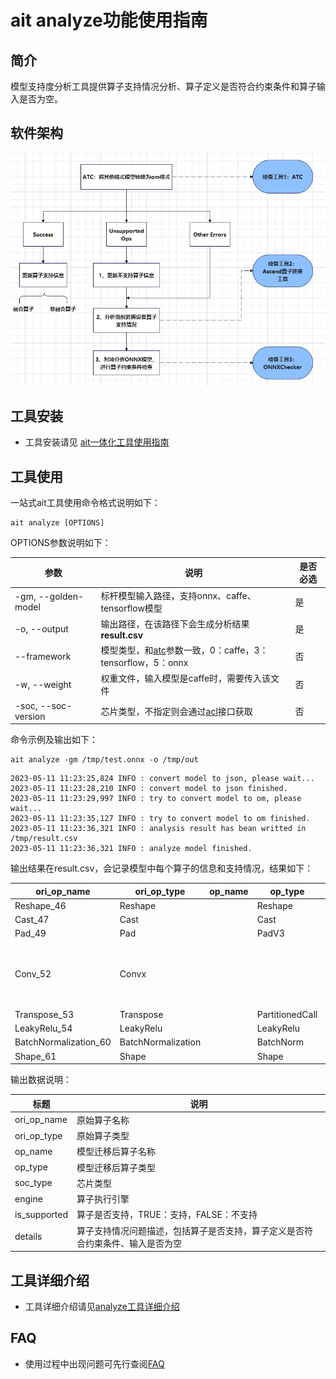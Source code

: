 # ait analyze功能使用指南

## 简介

模型支持度分析工具提供算子支持情况分析、算子定义是否符合约束条件和算子输入是否为空。

## 软件架构

![architecture](img.png)

## 工具安装

- 工具安装请见 [ait一体化工具使用指南](../../README.md)


## 工具使用

一站式ait工具使用命令格式说明如下：

```shell
ait analyze [OPTIONS]
```

OPTIONS参数说明如下：

| 参数             | 说明                                                         | 是否必选 |
|----------------| ------------------------------------------------------------ | -------- |
| -gm, --golden-model | 标杆模型输入路径，支持onnx、caffe、tensorflow模型            | 是       |
| -o, --output   | 输出路径，在该路径下会生成分析结果**result.csv**             | 是       |
| --framework    | 模型类型，和[atc](https://www.hiascend.com/document/detail/zh/canncommercial/63RC1/inferapplicationdev/atctool/atctool_000041.html)参数一致，0：caffe，3：tensorflow，5：onnx | 否       |
| -w, --weight   | 权重文件，输入模型是caffe时，需要传入该文件                  | 否       |
| -soc, --soc-version | 芯片类型，不指定则会通过[acl](https://www.hiascend.com/document/detail/zh/canncommercial/63RC1/inferapplicationdev/aclpythondevg/aclpythondevg_01_0008.html)接口获取 | 否       |

命令示例及输出如下：

```shell
ait analyze -gm /tmp/test.onnx -o /tmp/out
```

```shell
2023-05-11 11:23:25,824 INFO : convert model to json, please wait...
2023-05-11 11:23:28,210 INFO : convert model to json finished.
2023-05-11 11:23:29,997 INFO : try to convert model to om, please wait...
2023-05-11 11:23:35,127 INFO : try to convert model to om finished.
2023-05-11 11:23:36,321 INFO : analysis result has bean writted in /tmp/result.csv
2023-05-11 11:23:36,321 INFO : analyze model finished.
```

输出结果在result.csv，会记录模型中每个算子的信息和支持情况，结果如下：

| ori_op_name           | ori_op_type        | op_name | op_type         | soc_type  | engine  | is_supported | details                                                      |
| --------------------- | ------------------ | ------- | --------------- | --------- | ------- | ------------ | ------------------------------------------------------------ |
| Reshape_46            | Reshape            |         | Reshape         | Ascend310 | AICORE  | TRUE         |                                                              |
| Cast_47               | Cast               |         | Cast            | Ascend310 | AICORE  | TRUE         |                                                              |
| Pad_49                | Pad                |         | PadV3           | Ascend310 | AICORE  | TRUE         |                                                              |
| Conv_52               | Convx              |         |                 | Ascend310 | UNKNOWN | FALSE        | No Op registered for Convx with domain_version of 11;Op is unsupported. |
| Transpose_53          | Transpose          |         | PartitionedCall | Ascend310 | AICORE  | TRUE         |                                                              |
| LeakyRelu_54          | LeakyRelu          |         | LeakyRelu       | Ascend310 | AICORE  | TRUE         |                                                              |
| BatchNormalization_60 | BatchNormalization |         | BatchNorm       | Ascend310 | AICORE  | TRUE         |                                                              |
| Shape_61              | Shape              |         | Shape           | Ascend310 | AICORE  | TRUE         |                                                              |

输出数据说明：

| 标题         | 说明                                                         |
| ------------ | ------------------------------------------------------------ |
| ori_op_name  | 原始算子名称                                                 |
| ori_op_type  | 原始算子类型                                                 |
| op_name      | 模型迁移后算子名称                                           |
| op_type      | 模型迁移后算子类型                                           |
| soc_type     | 芯片类型                                                     |
| engine       | 算子执行引擎                                                 |
| is_supported | 算子是否支持，TRUE：支持，FALSE：不支持                      |
| details      | 算子支持情况问题描述，包括算子是否支持，算子定义是否符合约束条件、输入是否为空 |

## 工具详细介绍
- 工具详细介绍请见[analyze工具详细介绍](../../examples/cli/analyze/)

## FAQ
- 使用过程中出现问题可先行查阅[FAQ](FAQ.md)